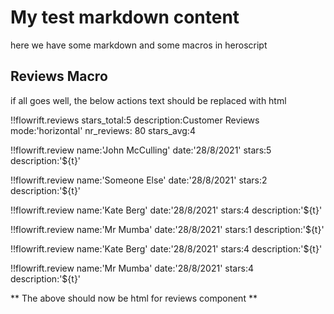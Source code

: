 # My test markdown content

here we have some markdown and some macros in heroscript

## Reviews Macro

if all goes well, the below actions text should be replaced with html

!!flowrift.reviews
    stars_total:5
    description:Customer Reviews
    mode:'horizontal'
    nr_reviews: 80
    stars_avg:4

!!flowrift.review
    name:'John McCulling'
    date:'28/8/2021'
    stars:5
    description:'${t}'

!!flowrift.review
    name:'Someone Else'
    date:'28/8/2021'
    stars:2
    description:'${t}'

!!flowrift.review
    name:'Kate Berg'
    date:'28/8/2021'
    stars:4
    description:'${t}'

!!flowrift.review
    name:'Mr Mumba'
    date:'28/8/2021'
    stars:1
    description:'${t}'	

!!flowrift.review
    name:'Kate Berg'
    date:'28/8/2021'
    stars:4
    description:'${t}'

!!flowrift.review
    name:'Mr Mumba'
    date:'28/8/2021'
    stars:4
    description:'${t}'	

** The above should now be html for reviews component **

